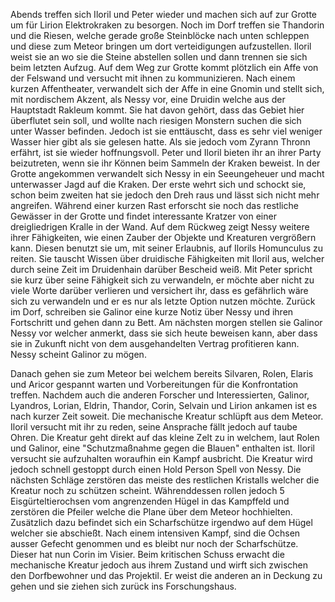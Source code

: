  Abends treffen sich Iloril und Peter wieder und machen sich auf zur Grotte um für Lirion Elektrokraken zu besorgen.
 Noch im Dorf treffen sie Thandorin und die Riesen, welche gerade große Steinblöcke nach unten schleppen und diese zum Meteor bringen um dort verteidigungen aufzustellen. Iloril weist sie an wo sie die Steine abstellen sollen und dann trennen sie sich beim letzten Aufzug.
 Auf dem Weg zur Grotte kommt plötzlich ein Affe von der Felswand und versucht mit ihnen zu kommunizieren. Nach einem kurzen Affentheater, verwandelt sich der Affe in eine Gnomin und stellt sich, mit nordischem Akzent, als Nessy vor, eine Druidin welche aus der Hauptstadt Rakleum kommt. Sie hat davon gehört, dass das Gebiet hier überflutet sein soll, und wollte nach riesigen Monstern suchen die sich unter Wasser befinden. Jedoch ist sie enttäuscht, dass es sehr viel weniger Wasser hier gibt als sie gelesen hatte. Als sie jedoch vom Zyrann Thronn erfährt, ist sie wieder hoffnungsvoll.
 Peter und Iloril bieten ihr an ihrer Party beizutreten, wenn sie ihr Können beim Sammeln der Kraken beweist. 
 In der Grotte angekommen verwandelt sich Nessy in ein Seeungeheuer und macht unterwasser Jagd auf die Kraken. Der erste wehrt sich und schockt sie, schon beim zweiten hat sie jedoch den Dreh raus und lässt sich nicht mehr angreifen.
 Während einer kurzen Rast erforscht sie noch das restliche Gewässer in der Grotte und findet interessante Kratzer von einer dreigliedrigen Kralle in der Wand.
 Auf dem Rückweg zeigt Nessy weitere ihrer Fähigkeiten, wie einen Zauber der Objekte und Kreaturen vergrößern kann. Diesen benutzt sie um, mit seiner Erlaubnis, auf Ilorils Homunculus zu reiten. Sie tauscht Wissen über druidische Fähigkeiten mit Iloril aus, welcher durch seine Zeit im Druidenhain darüber Bescheid weiß. Mit Peter spricht sie kurz über seine Fähigkeit sich zu verwandeln, er möchte aber nicht zu viele Worte darüber verlieren und versichert ihr, dass es gefährlich wäre sich zu verwandeln und er es nur als letzte Option nutzen möchte.
 Zurück im Dorf, schreiben sie Galinor eine kurze Notiz über Nessy und ihren Fortschritt und gehen dann zu Bett.
 Am nächsten morgen stellen sie Galinor Nessy vor welcher anmerkt, dass sie sich heute beweisen kann, aber dass sie in Zukunft nicht von dem ausgehandelten Vertrag profitieren kann.
 Nessy scheint Galinor zu mögen.

Danach gehen sie zum Meteor bei welchem bereits Silvaren, Rolen, Elaris und Aricor gespannt warten und Vorbereitungen für die Konfrontation treffen.
Nachdem auch die anderen Forscher und Interessierten, Galinor, Lyandros, Lorian, Eldrin, Thandor, Corin, Selvain und Lirion ankamen ist es nach kurzer Zeit soweit. Die mechanische Kreatur schlüpft aus dem Meteor.
Iloril versucht mit ihr zu reden, seine Ansprache fällt jedoch auf taube Ohren. Die Kreatur geht direkt auf das kleine Zelt zu in welchem, laut Rolen und Galinor, eine "Schutzmaßnahme gegen die Blauen" enthalten ist. Iloril versucht sie aufzuhalten woraufhin ein Kampf ausbricht.
Die Kreatur wird jedoch schnell gestoppt durch einen Hold Person Spell von Nessy. Die nächsten Schläge zerstören das meiste des restlichen Kristalls welcher die Kreatur noch zu schützen scheint.
Währenddessen rollen jedoch 5 Eisgürteltierochsen vom angrenzenden Hügel in das Kampffeld und zerstören die Pfeiler welche die Plane über dem Meteor hochhielten. Zusätzlich dazu befindet sich ein Scharfschütze irgendwo auf dem Hügel welcher sie abschießt. 
Nach einem intensiven Kampf, sind die Ochsen ausser Gefecht genommen und es bleibt nur noch der Scharfschütze. Dieser hat nun Corin im Visier. Beim kritischen Schuss erwacht die mechanische Kreatur jedoch aus ihrem Zustand und wirft sich zwischen den Dorfbewohner und das Projektil.
Er weist die anderen an in Deckung zu gehen und sie ziehen sich zurück ins Forschungshaus.